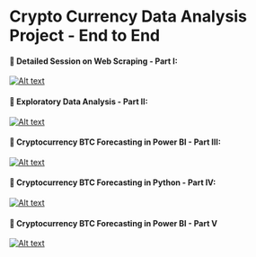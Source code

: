 # Crypto Currency Data Analysis Project - End to End

#### 🔴 Detailed Session on Web Scraping - Part I:

[![Alt text](https://user-images.githubusercontent.com/34673684/146775826-0da1cecc-bc6e-47c4-8cc3-0eefaf558462.png)](https://www.youtube.com/watch?v=_F_BXGZg4_U)

#### 🔴 Exploratory Data Analysis - Part II:

[![Alt text](https://user-images.githubusercontent.com/34673684/147409286-e681189f-1490-406e-a2dc-4eb984b3f1a6.png)](https://www.youtube.com/watch?v=NxCoTT36E-o)

#### 🔴 Cryptocurrency BTC Forecasting in Power BI - Part III:

[![Alt text](https://user-images.githubusercontent.com/34673684/147409249-9ab5e7dd-6acc-4c67-a587-b9deeaa2c387.png)](https://www.youtube.com/watch?v=pW3ONQIheew)

#### 🔴 Cryptocurrency BTC Forecasting in Python - Part IV:

[![Alt text](https://user-images.githubusercontent.com/34673684/151828991-ddc1a92a-d341-41a5-8395-ee68e98fa4d1.png)](https://www.youtube.com/watch?v=cYS7Ez79xs8)

#### 🔴 Cryptocurrency BTC Forecasting in Power BI - Part V

[![Alt text](https://user-images.githubusercontent.com/34673684/157233531-03517692-32cd-418c-9363-38bb22348cb6.png)](https://www.youtube.com/watch?v=7j_Uhl8qHn4)

